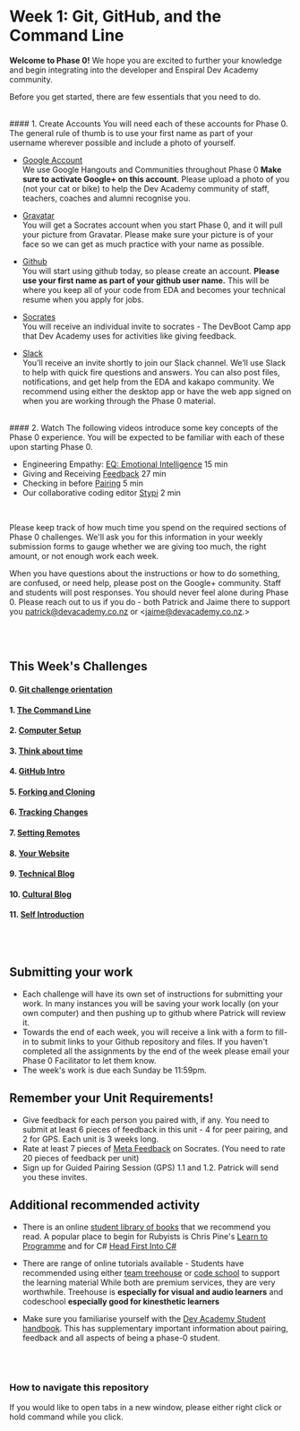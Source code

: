 # Week 1: Git, GitHub, and the Command Line

**Welcome to Phase 0!** We hope you are excited to further your knowledge and begin integrating into the developer and Enspiral Dev Academy community. 

Before you get started, there are few essentials that you need to do. 

</br>
#### 1. Create Accounts
You will need each of these accounts for Phase 0. The general rule of thumb is to use your first name as part of your username wherever possible and include a photo of yourself.

- [Google Account](https://accounts.google.com/signup
)<br> We use Google Hangouts and Communities throughout Phase 0  **Make sure to activate Google+ on this account**. Please upload a photo of you (not your cat or bike) to help the Dev Academy community of staff, teachers, coaches and alumni recognise you.   

- [Gravatar](http://en.gravatar.com/)<br> You will get a Socrates account when you start Phase 0, and it will pull your picture from Gravatar. Please make sure your picture is of your face so we can get as much practice with your name as possible. 

- [Github](https://github.com/)<br> You will start using github today, so please create an account. **Please use your first name as part of your github user name.** This will be where you keep all of your code from EDA and becomes your technical resume when you apply for jobs.

- [Socrates](http://socrates.devbootcamp.com/)<br> You will receive an individual invite to socrates - The DevBoot Camp app that Dev Academy uses for activities like giving feedback. 

- [Slack](https://enspiral-dev-academy.slack.com/messages/kakapo-/)<br> You’ll receive an invite shortly to join our Slack channel. We’ll use Slack to help with quick fire questions and answers. You can also post files, notifications, and get help from the EDA and kakapo community. We recommend using either the desktop app or have the web app signed on when you are working through the Phase 0 material.  






</br>
#### 2. Watch
The following videos introduce some key concepts of the Phase 0 experience.
You will be expected to be familiar with each of these upon starting Phase 0.

- Engineering Empathy: [EQ: Emotional Intelligence](https://vimeo.com/99779530) 15 min
- Giving and Receiving [Feedback](https://vimeo.com/99780302) 27 min
- Checking in before [Pairing](https://vimeo.com/76662569) 5 min
- Our collaborative coding editor [Stypi](https://vimeo.com/76870082) 2 min

</br>  

Please keep track of how much time you spend on the required sections of Phase 0 challenges. We'll ask you for this information in your weekly submission forms to gauge whether we are giving too much, the right amount, or not enough work each week.

When you have questions about the instructions or how to do something, are confused, or need help, please post on the Google+ community. Staff and students will post responses. You should never feel alone during Phase 0. Please reach out to us if you do - both Patrick and Jaime there to support you <patrick@devacademy.co.nz> or <jaime@devacademy.co.nz.>

</br>  
</br>  

## This Week's Challenges

#### 0. [Git challenge orientation](0-repo-orientation)
#### 1. [The Command Line](1-command-line)
#### 2. [Computer Setup](2-computer-setup)
#### 3. [Think about time](3-think-about-time)
#### 4. [GitHub Intro](4-github-intro)
#### 5. [Forking and Cloning](5-fork-clone)
#### 6. [Tracking Changes](6-tracking-changes)
#### 7. [Setting Remotes](7-set-remotes)
#### 8. [Your Website](8-new-repo)
#### 9. [Technical Blog](10-technical-blog.md)
#### 10. [Cultural Blog](11-cultural-blog.md)
#### 11. [Self Introduction](12-self-introduction.md)

</br>  
</br>  


## Submitting your work
- Each challenge will have its own set of instructions for submitting your work. In many instances you will be saving your work locally (on your own computer) and then pushing up to github where Patrick will review it. 
- Towards the end of each week, you will receive a link with a form to fill-in to submit links to your Github repository and files. If you haven't completed all the assignments by the end of the week please email your Phase 0 Facilitator to let them know.
- The week's work is due each Sunday be 11:59pm.


## Remember your Unit Requirements!
- Give feedback for each person you paired with, if any. You need to submit at least 6 pieces of feedback in this unit - 4 for peer pairing, and 2 for GPS. Each unit is 3 weeks long.
- Rate at least 7 pieces of [Meta Feedback](https://socrates.devbootcamp.com/feedback) on Socrates. (You need to rate 20 pieces of feedback per unit)
- Sign up for Guided Pairing Session (GPS) 1.1 and 1.2. Patrick will send you these invites. 


## Additional recommended activity 
- There is an online [student library of books](https://drive.google.com/open?id=0B5aB0OHeInzgeWZoQm9VaWJQeWc&authuser=0) that we recommend you read. A popular place to begin for Rubyists is Chris Pine's [Learn to Programme](https://drive.google.com/open?id=0B5aB0OHeInzgOWE3dF9tMzByVVk&authuser=0) and for C# [Head First Into C#](https://drive.google.com/open?id=0B5aB0OHeInzgNXhSQm9Uek9Rcmc&authuser=0)  
  
- There are range of online tutorials available - Students have recommended using either [team treehouse](http://teamtreehouse.com) or [code school](https://www.codeschool.com/hallpass) to support the learning material   While both are premium services, they are very worthwhile. Treehouse is **especially for visual and audio learners** and codeschool **especially good for kinesthetic learners**

- Make sure you familiarise yourself with the [Dev Academy Student handbook](http://www.github.com/enspiral-dev-academy/phase-0-handbook/). This has supplementary important information about pairing, feedback and all aspects of being a phase-0 student.  

</br>   
</br>   


### How to navigate this repository
If you would like to open tabs in a new window, please either right click or hold command while you click.

